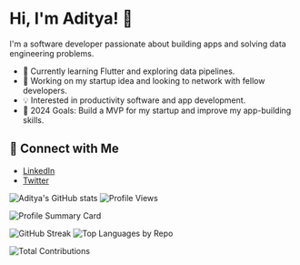 # Hi, I'm Aditya! 👋

I'm a software developer passionate about building apps and solving data engineering problems.

- 🌱 Currently learning Flutter and exploring data pipelines.
- 🚀 Working on my startup idea and looking to network with fellow developers.
- 💡 Interested in productivity software and app development.
- 🎯 2024 Goals: Build a MVP for my startup and improve my app-building skills.

## 🔗 Connect with Me
- [LinkedIn](https://www.linkedin.com/in/aditya-tiwari-587833203/)
- [Twitter](https://x.com/Aditya_T007)

![Aditya's GitHub stats](https://github-readme-stats.vercel.app/api?username=Aditya-Tiwari-07&show_icons=true) ![Profile Views](https://komarev.com/ghpvc/?username=Aditya-Tiwari-07&color=blue)

![Profile Summary Card](https://github-profile-summary-cards.vercel.app/api/cards/profile-details?username=Aditya-Tiwari-07&theme=radical)

![GitHub Streak](https://github-readme-streak-stats.herokuapp.com/?user=Aditya-Tiwari-07&theme=radical) ![Top Languages by Repo](https://github-profile-summary-cards.vercel.app/api/cards/repos-per-language?username=Aditya-Tiwari-07&theme=radical)

![Total Contributions](https://github-profile-summary-cards.vercel.app/api/cards/productive-time?username=Aditya-Tiwari-07&theme=radical)

